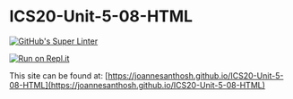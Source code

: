 # ICS20-Unit-5-08-HTML

[![GitHub's Super Linter](https://github.com/joannesanthosh/ICS20-Unit-5-08-HTML/workflows/GitHub's%20Super%20Linter/badge.svg)](https://github.com/joannesanthosh/ICS20-Unit-5-08-HTML/actions)

[![Run on Repl.it](https://repl.it/badge/github/joannesanthosh/ICS20-Unit-5-08-HTML)](https://repl.it/github/joannesanthosh/ICS20-Unit-5-08-HTML)

This site can be found at: [https://joannesanthosh.github.io/ICS20-Unit-5-08-HTML](https://joannesanthosh.github.io/ICS20-Unit-5-08-HTML)
